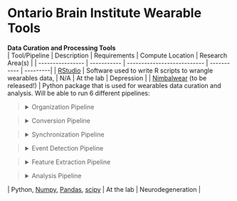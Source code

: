 # Ontario Brain Institute Wearable Tools

**Data Curation and Processing Tools**
&nbsp;  
| Tool/Pipeline | Description | Requirements | Compute Location | Research Area(s) |
| ---------------- | ----------- | --------------------------- | ----------- | ---------|
| [RStudio](https://www.rstudio.com/) | Software used to write R scripts to wrangle wearables data, | N/A | At the lab | Depression |
| [Nimbalwear](https://github.com/nimbal) (to be released!) | Python package that is used for wearables data curation and analysis. Will be able to run 6 different pipelines: <br> <blockquote><details><summary>Organization Pipeline</summary>Pipeline used to organize wearables data before processing. </details></blockquote> <blockquote><details><summary> Conversion Pipeline</summary> Pipeline that converts compressed binary files into standardized European Data Format (EDF). </details></blockquote> <blockquote><details><summary>Synchronization Pipeline</summary>Pipeline that synchronizes data based on known movements (including naturalistic movements). </details></blockquote> <blockquote><details><summary>Event Detection Pipeline</summary>Pipeline that detects bouts of sleep, walking, non-wear events and other events. </details></blockquote> <blockquote><details><summary>Feature Extraction Pipeline</summary>Pipeline that extracts features of bouts (length/duration, frequency, macrolevel, stride and step times).</details> </blockquote> <blockquote><details><summary>Analysis Pipeline</summary>Pipeline that performs analysis on wearables data. </details></blockquote> | Python, [Numpy](https://numpy.org/), [Pandas](https://pandas.pydata.org/), [scipy](https://scipy.org/) | At the lab | Neurodegeneration |


